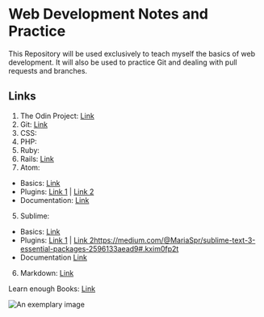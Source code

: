 Web Development Notes and Practice
==================================

This Repository will be used exclusively to teach myself the basics of
web development. It will also be used to practice Git and dealing with pull
requests and branches.

Links
-----

1. The Odin Project: [Link](http://www.theodinproject.com/courses/web-development-101)
2. Git: [Link](https://www.learnenough.com/git-tutorial#sec-installation_and_setup)
3. CSS:
4. PHP:
5. Ruby:
6. Rails: [Link](https://www.railstutorial.org/book)
7. Atom:
  * Basics: [Link](https://flight-manual.atom.io/)
  * Plugins: [Link 1](https://github.com/mehcode/awesome-atom) | [Link 2](http://www.hongkiat.com/blog/useful-atom-packages/)
  * Documentation: [Link](https://atom.io/docs)
5. Sublime:
  * Basics: [Link](https://scotch.io/bar-talk/the-complete-visual-guide-to-sublime-text-3-getting-started-and-keyboard-shortcuts)
  * Plugins: [Link 1](http://aslanbakan.com/en/blog/33-essential-sublime-text-plugins-for-all-developers/) | [Link  2](https://medium.com/@MariaSpr/sublime-text-3-essential-packages-2596133aead9#.kxim0fp2t)https://medium.com/@MariaSpr/sublime-text-3-essential-packages-2596133aead9#.kxim0fp2t
  * Documentation [Link](https://www.sublimetext.com/docs/3/)
6. Markdown: [Link](http://www.unexpected-vortices.com/sw/rippledoc/quick-markdown-example.html)

Learn enough Books: [Link](https://www.learnenough.com/tutorials)

![](cdn.learnenough.com/breaching_whale.jpg "An exemplary image")

